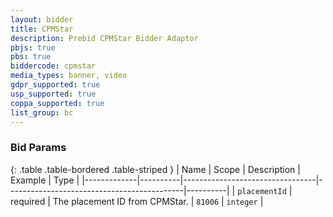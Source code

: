 ```yaml
---
layout: bidder
title: CPMStar
description: Prebid CPMStar Bidder Adaptor
pbjs: true
pbs: true
biddercode: cpmstar
media_types: banner, video
gdpr_supported: true
usp_supported: true
coppa_supported: true
list_group: bc
---
```


### Bid Params

{: .table .table-bordered .table-striped }
| Name        | Scope    | Description                     | Example                                    | Type     |
|-------------|----------|---------------------------------|--------------------------------------------|----------|
| `placementId` | required | The placement ID from CPMStar. | `81006` | `integer` |

